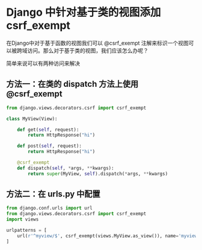 # Django 中针对基于类的视图添加 csrf_exempt

在Django中对于基于函数的视图我们可以 @csrf_exempt 注解来标识一个视图可以被跨域访问。那么对于基于类的视图，我们应该怎么办呢？

简单来说可以有两种访问来解决

## 方法一：在类的 dispatch 方法上使用 @csrf_exempt

``` python
from django.views.decorators.csrf import csrf_exempt

class MyView(View):

    def get(self, request):
        return HttpResponse("hi")

    def post(self, request):
        return HttpResponse("hi")

    @csrf_exempt
    def dispatch(self, *args, **kwargs):
        return super(MyView, self).dispatch(*args, **kwargs)
```

## 方法二：在 urls.py 中配置

``` python
from django.conf.urls import url
from django.views.decorators.csrf import csrf_exempt
import views

urlpatterns = [
    url(r'^myview/$', csrf_exempt(views.MyView.as_view()), name='myview'),
]

```
